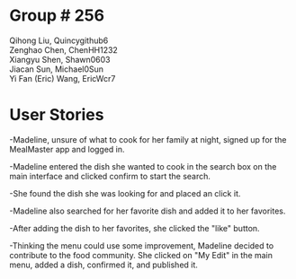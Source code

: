 # Group # 256
Qihong Liu, Quincygithub6\
Zenghao Chen, ChenHH1232\
Xiangyu Shen, Shawn0603\
Jiacan Sun, Michael0Sun\
Yi Fan (Eric) Wang, EricWcr7

# User Stories
-Madeline, unsure of what to cook for her family at night, signed up for the MealMaster app and logged in.

-Madeline entered the dish she wanted to cook in the search box on the main interface and clicked confirm to start the search.

-She found the dish she was looking for and placed an click it.

-Madeline also searched for her favorite dish and added it to her favorites.

-After adding the dish to her favorites, she clicked the "like" button.

-Thinking the menu could use some improvement, Madeline decided to contribute to the food community. She clicked on "My Edit" in the main menu, added a dish, confirmed it, and published it.
